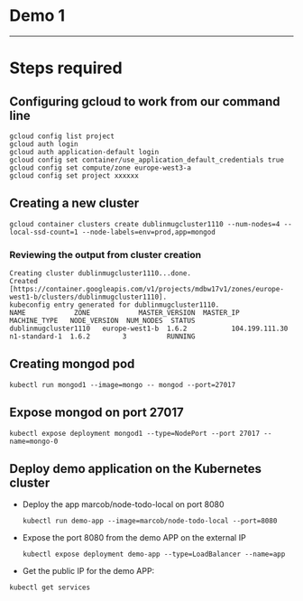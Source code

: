 # Demo 1 


---------
# Steps required 

## Configuring gcloud to work from our command line
```
gcloud config list project
gcloud auth login
gcloud auth application-default login
gcloud config set container/use_application_default_credentials true
gcloud config set compute/zone europe-west3-a
gcloud config set project xxxxxx
```

## Creating a new cluster 
```
gcloud container clusters create dublinmugcluster1110 --num-nodes=4 --local-ssd-count=1 --node-labels=env=prod,app=mongod
```

### Reviewing the output from cluster creation
```
Creating cluster dublinmugcluster1110...done.
Created [https://container.googleapis.com/v1/projects/mdbw17v1/zones/europe-west1-b/clusters/dublinmugcluster1110].
kubeconfig entry generated for dublinmugcluster1110.
NAME            ZONE            MASTER_VERSION  MASTER_IP       MACHINE_TYPE   NODE_VERSION  NUM_NODES  STATUS
dublinmugcluster1110   europe-west1-b  1.6.2           104.199.111.30  n1-standard-1  1.6.2        3          RUNNING
```

## Creating mongod pod
```
kubectl run mongod1 --image=mongo -- mongod --port=27017
```

## Expose mongod on port 27017
```
kubectl expose deployment mongod1 --type=NodePort --port 27017 --name=mongo-0

```


## Deploy demo application on the Kubernetes cluster
- Deploy the app marcob/node-todo-local on port 8080
	```
	kubectl run demo-app --image=marcob/node-todo-local --port=8080
	```
	
- Expose the port 8080 from the demo APP on the external IP 

	```
	kubectl expose deployment demo-app --type=LoadBalancer --name=app
	```

- Get the public IP for the demo APP:
```
kubectl get services
```
